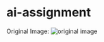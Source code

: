 # ai-assignment
Original Image:
![original image](https://github.com/BirdWithAKeyboard/ai-assignment/original_image.png)
